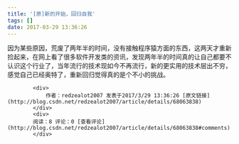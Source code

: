 ```yaml
---
title: '[原]新的开始，回归自我'
tags: []
date: 2017-03-29 13:36:26
---
```


因为某些原因，荒废了两年半的时间，没有接触程序猿方面的东西，这两天才重新捡起来，在网上看了很多软件开发类的资讯，发现两年半的时间真的让自己都要不认识这个行业了，当年流行的技术现如今不再流行，新的更实用的技术层出不穷，感觉自己已经奥特了，重新回归觉得真的是个不小的挑战。

            <div>
                作者：redzealot2007 发表于2017/3/29 13:36:26 [原文链接](http://blog.csdn.net/redzealot2007/article/details/68063838)
            </div>
            <div>
            阅读：8 评论：0 [查看评论](http://blog.csdn.net/redzealot2007/article/details/68063838#comments)
            </div>